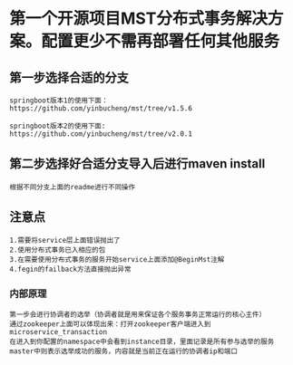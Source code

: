 # 第一个开源项目MST分布式事务解决方案。配置更少不需再部署任何其他服务

## 第一步选择合适的分支
```
springboot版本1的使用下面：
https://github.com/yinbucheng/mst/tree/v1.5.6

springboot版本2的使用下面:
https://github.com/yinbucheng/mst/tree/v2.0.1
```
## 第二步选择好合适分支导入后进行maven install
```
根据不同分支上面的readme进行不同操作
 ```
## 

## 注意点
```
1.需要将service层上面错误抛出了
2.使用分布式事务已入相应的包
3.在需要使用分布式事务的服务开始service上面添加@BeginMst注解
4.fegin的failback方法直接抛出异常
```

###  内部原理
```
第一步会进行协调者的选举（协调者就是用来保证各个服务事务正常运行的核心主件）
通过zookeeper上面可以体现出来：打开zookeeper客户端进入到microservice_transaction
在进入到你配置的namespace中会看到instance目录，里面记录是所有参与选举的服务
master中则表示选举成功的服务，内容就是当前正在运行的协调者ip和端口
```
